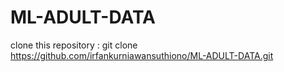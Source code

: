 # ML-ADULT-DATA 

clone this repository : git clone https://github.com/irfankurniawansuthiono/ML-ADULT-DATA.git

